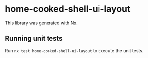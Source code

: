# home-cooked-shell-ui-layout

This library was generated with [Nx](https://nx.dev).

## Running unit tests

Run `nx test home-cooked-shell-ui-layout` to execute the unit tests.
